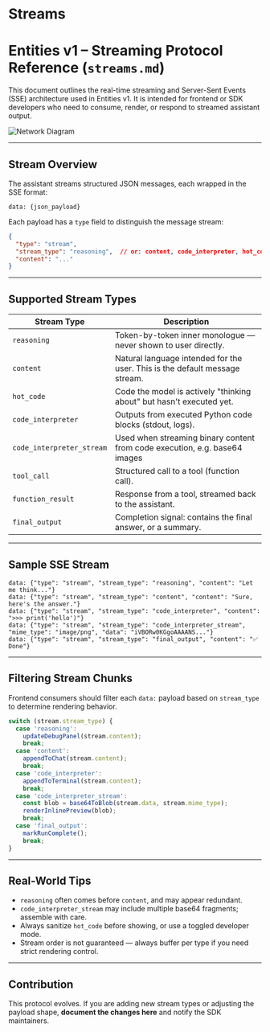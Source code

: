 # Streams

# Entities v1 – Streaming Protocol Reference (`streams.md`)

This document outlines the real-time streaming and Server-Sent Events (SSE) architecture used in Entities v1. It is intended for frontend or SDK developers who need to consume, render, or respond to streamed assistant output.


![Network Diagram](../images/streams.png)

---

## Stream Overview

The assistant streams structured JSON messages, each wrapped in the SSE format:

```
data: {json_payload}
```

Each payload has a `type` field to distinguish the message stream:

```json
{
  "type": "stream",
  "stream_type": "reasoning",  // or: content, code_interpreter, hot_code, final_output
  "content": "..."
}
```

---

## Supported Stream Types

| Stream Type         | Description                                                                 |
|---------------------|-----------------------------------------------------------------------------|
| `reasoning`         | Token-by-token inner monologue — never shown to user directly.             |
| `content`           | Natural language intended for the user. This is the default message stream. |
| `hot_code`          | Code the model is actively "thinking about" but hasn't executed yet.        |
| `code_interpreter`  | Outputs from executed Python code blocks (stdout, logs).                    |
| `code_interpreter_stream` | Used when streaming binary content from code execution, e.g. base64 images |
| `tool_call`         | Structured call to a tool (function call).                                 |
| `function_result`   | Response from a tool, streamed back to the assistant.                      |
| `final_output`      | Completion signal: contains the final answer, or a summary.                |

---

## Sample SSE Stream

```
data: {"type": "stream", "stream_type": "reasoning", "content": "Let me think..."}
data: {"type": "stream", "stream_type": "content", "content": "Sure, here's the answer."}
data: {"type": "stream", "stream_type": "code_interpreter", "content": ">>> print('hello')"}
data: {"type": "stream", "stream_type": "code_interpreter_stream", "mime_type": "image/png", "data": "iVBORw0KGgoAAAANS..."}
data: {"type": "stream", "stream_type": "final_output", "content": "✅ Done"}
```

---

## Filtering Stream Chunks

Frontend consumers should filter each `data:` payload based on `stream_type` to determine rendering behavior.

```ts
switch (stream.stream_type) {
  case 'reasoning':
    updateDebugPanel(stream.content);
    break;
  case 'content':
    appendToChat(stream.content);
    break;
  case 'code_interpreter':
    appendToTerminal(stream.content);
    break;
  case 'code_interpreter_stream':
    const blob = base64ToBlob(stream.data, stream.mime_type);
    renderInlinePreview(blob);
    break;
  case 'final_output':
    markRunComplete();
    break;
}
```

---

## Real-World Tips

- `reasoning` often comes before `content`, and may appear redundant.
- `code_interpreter_stream` may include multiple base64 fragments; assemble with care.
- Always sanitize `hot_code` before showing, or use a toggled developer mode.
- Stream order is not guaranteed — always buffer per type if you need strict rendering control.

---

## Contribution

This protocol evolves. If you are adding new stream types or adjusting the payload shape, **document the changes here** and notify the SDK maintainers.

